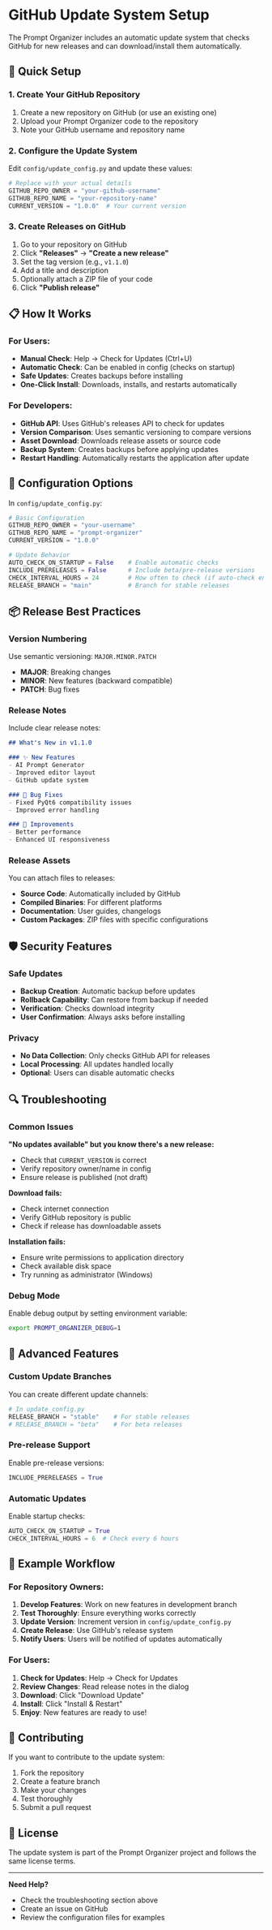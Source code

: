 # GitHub Update System Setup

The Prompt Organizer includes an automatic update system that checks GitHub for new releases and can download/install them automatically.

## 🚀 Quick Setup

### 1. Create Your GitHub Repository

1. Create a new repository on GitHub (or use an existing one)
2. Upload your Prompt Organizer code to the repository
3. Note your GitHub username and repository name

### 2. Configure the Update System

Edit `config/update_config.py` and update these values:

```python
# Replace with your actual details
GITHUB_REPO_OWNER = "your-github-username"
GITHUB_REPO_NAME = "your-repository-name"
CURRENT_VERSION = "1.0.0"  # Your current version
```

### 3. Create Releases on GitHub

1. Go to your repository on GitHub
2. Click **"Releases"** → **"Create a new release"**
3. Set the tag version (e.g., `v1.1.0`)
4. Add a title and description
5. Optionally attach a ZIP file of your code
6. Click **"Publish release"**

## 📋 How It Works

### For Users:
- **Manual Check**: Help → Check for Updates (Ctrl+U)
- **Automatic Check**: Can be enabled in config (checks on startup)
- **Safe Updates**: Creates backups before installing
- **One-Click Install**: Downloads, installs, and restarts automatically

### For Developers:
- **GitHub API**: Uses GitHub's releases API to check for updates
- **Version Comparison**: Uses semantic versioning to compare versions
- **Asset Download**: Downloads release assets or source code
- **Backup System**: Creates backups before applying updates
- **Restart Handling**: Automatically restarts the application after update

## 🔧 Configuration Options

In `config/update_config.py`:

```python
# Basic Configuration
GITHUB_REPO_OWNER = "your-username"
GITHUB_REPO_NAME = "prompt-organizer"
CURRENT_VERSION = "1.0.0"

# Update Behavior
AUTO_CHECK_ON_STARTUP = False    # Enable automatic checks
INCLUDE_PRERELEASES = False      # Include beta/pre-release versions
CHECK_INTERVAL_HOURS = 24        # How often to check (if auto-check enabled)
RELEASE_BRANCH = "main"          # Branch for stable releases
```

## 📦 Release Best Practices

### Version Numbering
Use semantic versioning: `MAJOR.MINOR.PATCH`
- **MAJOR**: Breaking changes
- **MINOR**: New features (backward compatible)
- **PATCH**: Bug fixes

### Release Notes
Include clear release notes:
```markdown
## What's New in v1.1.0

### ✨ New Features
- AI Prompt Generator
- Improved editor layout
- GitHub update system

### 🐛 Bug Fixes
- Fixed PyQt6 compatibility issues
- Improved error handling

### 🔧 Improvements
- Better performance
- Enhanced UI responsiveness
```

### Release Assets
You can attach files to releases:
- **Source Code**: Automatically included by GitHub
- **Compiled Binaries**: For different platforms
- **Documentation**: User guides, changelogs
- **Custom Packages**: ZIP files with specific configurations

## 🛡️ Security Features

### Safe Updates
- **Backup Creation**: Automatic backup before updates
- **Rollback Capability**: Can restore from backup if needed
- **Verification**: Checks download integrity
- **User Confirmation**: Always asks before installing

### Privacy
- **No Data Collection**: Only checks GitHub API for releases
- **Local Processing**: All updates handled locally
- **Optional**: Users can disable automatic checks

## 🔍 Troubleshooting

### Common Issues

**"No updates available" but you know there's a new release:**
- Check that `CURRENT_VERSION` is correct
- Verify repository owner/name in config
- Ensure release is published (not draft)

**Download fails:**
- Check internet connection
- Verify GitHub repository is public
- Check if release has downloadable assets

**Installation fails:**
- Ensure write permissions to application directory
- Check available disk space
- Try running as administrator (Windows)

### Debug Mode
Enable debug output by setting environment variable:
```bash
export PROMPT_ORGANIZER_DEBUG=1
```

## 🌟 Advanced Features

### Custom Update Branches
You can create different update channels:
```python
# In update_config.py
RELEASE_BRANCH = "stable"    # For stable releases
# RELEASE_BRANCH = "beta"    # For beta releases
```

### Pre-release Support
Enable pre-release versions:
```python
INCLUDE_PRERELEASES = True
```

### Automatic Updates
Enable startup checks:
```python
AUTO_CHECK_ON_STARTUP = True
CHECK_INTERVAL_HOURS = 6  # Check every 6 hours
```

## 📝 Example Workflow

### For Repository Owners:

1. **Develop Features**: Work on new features in development branch
2. **Test Thoroughly**: Ensure everything works correctly
3. **Update Version**: Increment version in `config/update_config.py`
4. **Create Release**: Use GitHub's release system
5. **Notify Users**: Users will be notified of updates automatically

### For Users:

1. **Check for Updates**: Help → Check for Updates
2. **Review Changes**: Read release notes in the dialog
3. **Download**: Click "Download Update"
4. **Install**: Click "Install & Restart"
5. **Enjoy**: New features are ready to use!

## 🤝 Contributing

If you want to contribute to the update system:

1. Fork the repository
2. Create a feature branch
3. Make your changes
4. Test thoroughly
5. Submit a pull request

## 📄 License

The update system is part of the Prompt Organizer project and follows the same license terms.

---

**Need Help?** 
- Check the troubleshooting section above
- Create an issue on GitHub
- Review the configuration files for examples